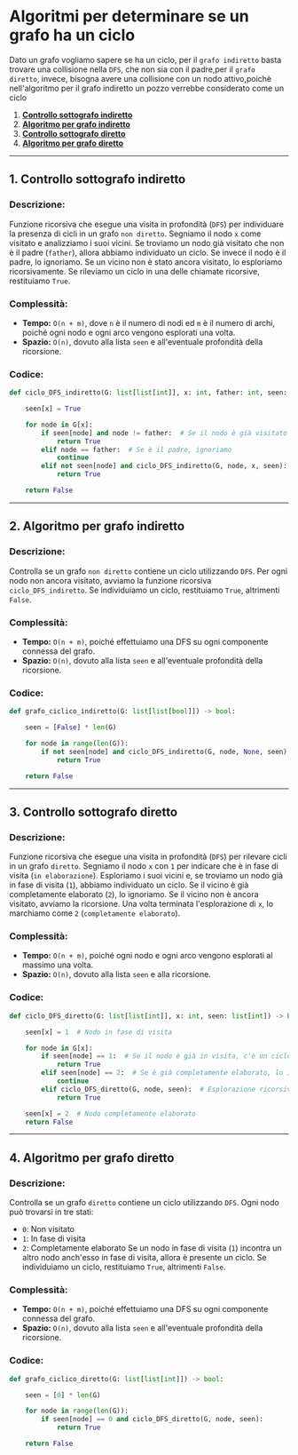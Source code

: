 # Algoritmi per determinare se un grafo ha un ciclo

Dato un grafo vogliamo sapere se ha un ciclo, per il `grafo indiretto` basta trovare una collisione nella `DFS`, che non sia con il padre,per il `grafo diretto`, invece, bisogna avere una collisione con un nodo attivo,poichè nell'algoritmo per il grafo indiretto un pozzo verrebbe considerato come un ciclo

1. [**Controllo sottografo indiretto**](#1-controllo-sottografo-indiretto)
2. [**Algoritmo per grafo indiretto**](#2-algoritmo-per-grafo-indiretto)
3. [**Controllo sottografo diretto**](#3-controllo-sottografo-diretto)
4. [**Algoritmo per grafo diretto**](#4-algoritmo-per-grafo-diretto)

---

## 1. Controllo sottografo indiretto

### Descrizione:
Funzione ricorsiva che esegue una visita in profondità (`DFS`) per individuare la presenza di cicli in un grafo `non diretto`.
Segniamo il nodo `x` come visitato e analizziamo i suoi vicini.
Se troviamo un nodo già visitato che non è il padre (`father`), allora abbiamo individuato un ciclo.
Se invece il nodo è il padre, lo ignoriamo.
Se un vicino non è stato ancora visitato, lo esploriamo ricorsivamente.
Se rileviamo un ciclo in una delle chiamate ricorsive, restituiamo `True`.

### Complessità:
- **Tempo:** `O(n + m)`, dove `n` è il numero di nodi ed `m` è il numero di archi, poiché ogni nodo e ogni arco vengono esplorati una volta.
- **Spazio:** `O(n)`, dovuto alla lista `seen` e all'eventuale profondità della ricorsione.

### Codice:
```python
def ciclo_DFS_indiretto(G: list[list[int]], x: int, father: int, seen: list[bool]) -> bool:

    seen[x] = True

    for node in G[x]:
        if seen[node] and node != father:  # Se il nodo è già visitato e non è il padre, c'è un ciclo
            return True
        elif node == father:  # Se è il padre, ignoriamo
            continue
        elif not seen[node] and ciclo_DFS_indiretto(G, node, x, seen):  # Esplorazione ricorsiva
            return True

    return False

```

---

## 2. Algoritmo per grafo indiretto

### Descrizione:
Controlla se un grafo `non diretto` contiene un ciclo utilizzando `DFS`.
Per ogni nodo non ancora visitato, avviamo la funzione ricorsiva `ciclo_DFS_indiretto`.
Se individuiamo un ciclo, restituiamo `True`, altrimenti `False`.

### Complessità:
- **Tempo:** `O(n + m)`, poiché effettuiamo una DFS su ogni componente connessa del grafo.
- **Spazio:** `O(n)`, dovuto alla lista `seen` e all'eventuale profondità della ricorsione.

### Codice:
```python
def grafo_ciclico_indiretto(G: list[list[bool]]) -> bool:

    seen = [False] * len(G)

    for node in range(len(G)):
        if not seen[node] and ciclo_DFS_indiretto(G, node, None, seen):
            return True

    return False

```

---

## 3. Controllo sottografo diretto

### Descrizione:
Funzione ricorsiva che esegue una visita in profondità (`DFS`) per rilevare cicli in un grafo `diretto`.
Segniamo il nodo `x` con `1` per indicare che è in fase di visita (`in elaborazione`).
Esploriamo i suoi vicini e, se troviamo un nodo già in fase di visita (`1`), abbiamo individuato un ciclo.
Se il vicino è già completamente elaborato (`2`), lo ignoriamo.
Se il vicino non è ancora visitato, avviamo la ricorsione.
Una volta terminata l'esplorazione di `x`, lo marchiamo come `2` (`completamente elaborato`).

### Complessità:
- **Tempo:** `O(n + m)`, poiché ogni nodo e ogni arco vengono esplorati al massimo una volta.
- **Spazio:** `O(n)`, dovuto alla lista `seen` e alla ricorsione.

### Codice:
```python
def ciclo_DFS_diretto(G: list[list[int]], x: int, seen: list[int]) -> bool:

    seen[x] = 1  # Nodo in fase di visita

    for node in G[x]:
        if seen[node] == 1:  # Se il nodo è già in visita, c'è un ciclo
            return True
        elif seen[node] == 2:  # Se è già completamente elaborato, lo ignoriamo
            continue
        elif ciclo_DFS_diretto(G, node, seen):  # Esplorazione ricorsiva
            return True

    seen[x] = 2  # Nodo completamente elaborato
    return False

```

---

## 4. Algoritmo per grafo diretto

### Descrizione:
Controlla se un grafo `diretto` contiene un ciclo utilizzando `DFS`.
Ogni nodo può trovarsi in tre stati:
- `0`: Non visitato
- `1`: In fase di visita
- `2`: Completamente elaborato
Se un nodo in fase di visita (`1`) incontra un altro nodo anch'esso in fase di visita, allora è presente un ciclo.
Se individuiamo un ciclo, restituiamo `True`, altrimenti `False`.

### Complessità:
- **Tempo:** `O(n + m)`, poiché effettuiamo una DFS su ogni componente connessa del grafo.
- **Spazio:** `O(n)`, dovuto alla lista `seen` e all'eventuale profondità della ricorsione.

### Codice:
```python
def grafo_ciclico_diretto(G: list[list[int]]) -> bool:

    seen = [0] * len(G)

    for node in range(len(G)):
        if seen[node] == 0 and ciclo_DFS_diretto(G, node, seen):
            return True

    return False

```
